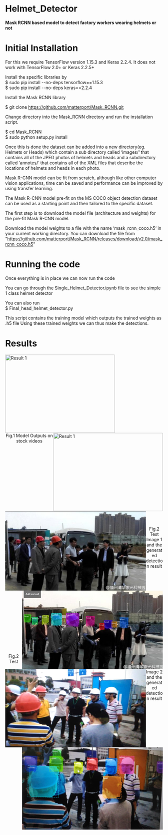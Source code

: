 # Helmet_Detector
<b>Mask RCNN based model to detect factory workers wearing helmets or not</b>


<h1><b> Initial Installation </h1></b>

For this we require TensorFlow version 1.15.3 and Keras 2.2.4. It does not work with TensorFlow 2.0+ or Keras 2.2.5+

Install the specific libraries by \
$ sudo pip install --no-deps tensorflow==1.15.3\
$ sudo pip install --no-deps keras==2.2.4
  
Install the Mask RCNN library

$ git clone https://github.com/matterport/Mask_RCNN.git

Change directory into the Mask_RCNN directory and run the installation script.

$ cd Mask_RCNN\
$ sudo python setup.py install

Once this is done the dataset can be added into a new directory(eg. Helmets or Heads) which contain a sub directory called ‘images/‘ that contains all of the JPEG photos of helmets and heads and a subdirectory called ‘annotes/‘ that contains all of the XML files that describe the locations of helmets and heads in each photo.

 Mask R-CNN model can be fit from scratch, although like other computer vision applications, time can be saved and performance can be improved by using transfer learning.

The Mask R-CNN model pre-fit on the MS COCO object detection dataset can be used as a starting point and then tailored to the specific dataset.

The first step is to download the model file (architecture and weights) for the pre-fit Mask R-CNN model.

Download the model weights to a file with the name ‘mask_rcnn_coco.h5‘ in your current working directory.
You can download the file from "https://github.com/matterport/Mask_RCNN/releases/download/v2.0/mask_rcnn_coco.h5"


<h1><b> Running the code </h1></b>

Once everything is in place we can now run the code

You can go through the Single_Helmet_Detector.ipynb file to see the simple 1 class helmet detector

You can also run \
$ Final_head_helmet_detector.py

This script contains the training model which outputs the trained weights as .h5 file
Using these trained weights we can thus make the detections.

<h1><b> Results </h1></b>

<p><img align = "left" src="https://github.com/dhruvtalwar18/Helmet_Detector/blob/main/Results/Test_1.gif" title="Result 1" width =" 350" height = "250"><img align = "right" src="https://github.com/dhruvtalwar18/Helmet_Detector/blob/main/Results/Test_2.gif" title="Result 1" width =" 350" height = "250"></p><br><br><br>
<br><br><br><br><br><br><br><br><br><br>
<p align="center">Fig.1 Model Outputs on stock videos </p><br>
<br>


<p><img align ="left" src="https://github.com/dhruvtalwar18/Helmet_Detector/blob/main/Images/Test_1.jpeg" title="Test Image 1" width = "450"  ><img align ="right" src="https://github.com/dhruvtalwar18/Helmet_Detector/blob/main/Images/Result_1.jpeg" title="Create mission mode" width = "450" ></p><br><br><br><br><br><br><br><br>
<br><br><br>
<p align="center">Fig.2  Test Image 1 and the generated detection result</p><br>
<br>


<p><img align ="left" src="https://github.com/dhruvtalwar18/Helmet_Detector/blob/main/Images/test_2.jpeg" title="Test Image 2" width = "450" height ="250"  ><img align ="right" src="https://github.com/dhruvtalwar18/Helmet_Detector/blob/main/Images/result_2.jpeg" title="Create mission mode" width = "450" ></p><br><br><br><br><br><br><br><br>
<br><br><br>
<p align="center">Fig.2  Test Image 2 and the generated detection result</p><br>
<br>





